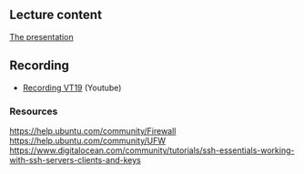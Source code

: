 ## Lecture content

[The presentation](https://rawcdn.githack.com/1dv031/syllabus/19dcbe372b9b106d1fd4df659f747751ec533c5b/lectures/web.html)

## Recording
- [Recording VT19](#) (Youtube)

### Resources
https://help.ubuntu.com/community/Firewall
https://help.ubuntu.com/community/UFW
https://www.digitalocean.com/community/tutorials/ssh-essentials-working-with-ssh-servers-clients-and-keys


